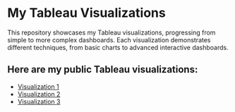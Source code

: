 # My Tableau Visualizations

This repository showcases my Tableau visualizations, progressing from simple to more complex dashboards. 
Each visualization demonstrates different techniques, from basic charts to advanced interactive dashboards.  

## Here are my public Tableau visualizations:

- [Visualization 1](https://public.tableau.com/app/profile/hajar.naghiyeva/viz/Homework1_16959303134040/Sheet1)
- [Visualization 2](https://public.tableau.com/app/profile/hajar.naghiyeva/viz/Homework1_16959303134040/Sheet2)
- [Visualization 3](https://public.tableau.com/app/profile/hajar.naghiyeva/viz/Homework1_16959303134040/Sheet3)
 
